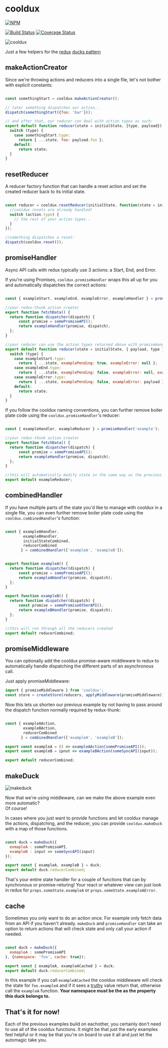 # cooldux

[![NPM](https://nodei.co/npm/cooldux.png?compact=true)](https://nodei.co/npm/cooldux/)

[![Build Status](https://travis-ci.org/iceddev/cooldux.svg?branch=master)](https://travis-ci.org/iceddev/cooldux) [![Coverage Status](https://coveralls.io/repos/iceddev/cooldux/badge.svg?branch=master)](https://coveralls.io/r/iceddev/cooldux?branch=master)


![cooldux](cooldux.png)


Just a few helpers for the [redux](http://redux.js.org/) [ducks pattern](https://github.com/erikras/ducks-modular-redux)


## makeActionCreator

Since we're throwing actions and reducers into a single file, let's not bother with explicit constants:

```javascript

const somethingStart = cooldux.makeActionCreator();

// later something dispatches our action..
dispatch(somethingStart({foo: 'bar'}));

// and after that, our reducer can deal with action types as such:
export default function reducer(state = initialState, {type, payload}) {
  switch (type) {
    case somethingStart.type:
      return { ...state, foo: payload.foo };
    default:
      return state;
  }
}

```

## resetReducer

A reducer factory function that can handle a reset action and set the created reducer back to its initial state.

```javascript

const reducer = cooldux.resetReducer(initialState, function(state = initialState, action) {
  //cooldux resets are already handled!
  switch (action.type) {
    // the rest of your action types..
  }
});

//something dispatches a reset:
dispatch(cooldux.reset());


```


## promiseHandler

Async API calls with redux typically use 3 actions: a Start, End, and Error.

If you're using Promises, `cooldux.promiseHandler` wraps this all up for you and automatically dispatches the correct actions:

```javascript

const { exampleStart, exampleEnd, exampleError, exampleHandler } = promiseHandler('example');

//your redux-thunk action creator
export function fetchData() {
  return function dispatcher(dispatch) {
      const promise = somePromiseAPI();
      return exampleHandler(promise, dispatch);
  };
}

//your reducer can use the action types returned above with promiseHandler
export default function reducer(state = initialState, { payload, type }) {
  switch (type) {
    case exampleStart.type:
      return { ...state, examplePending: true, exampleError: null };
    case exampleEnd.type:
      return { ...state, examplePending: false, exampleError: null, example: payload };
    case exampleError.type:
      return { ...state, examplePending: false, exampleError: payload };
    default:
      return state;
  }
}


```

If you follow the cooldux naming conventions, you can further remove boiler plate code using the `cooldux.promiseHandler`'s reducer:

```javascript

const { exampleHandler, exampleReducer } = promiseHandler('example');

//your redux-thunk action creator
export function fetchData() {
  return function dispatcher(dispatch) {
      const promise = somePromiseAPI();
      return exampleHandler(promise, dispatch);
  };
}

//this will automatically modify state in the same way as the previous example
export default exampleReducer;

```

## combinedHandler


If you have multiple parts of the state you'd like to manage with cooldux in a single file, you can even further remove boiler plate code using the `cooldux.combinedHandler`'s function:

```javascript

const { exampleAHandler,
        exampleBHandler,
        initialStateCombined,
        reducerCombined
       } = combinedHandler(['exampleA', 'exampleB']);


export function exampleA() {
  return function dispatcher(dispatch) {
      const promise = somePromiseAPI();
      return exampleAHandler(promise, dispatch);
  };
}

export function exampleB() {
  return function dispatcher(dispatch) {
      const promise = somePromiseOtherAPI();
      return exampleBHandler(promise, dispatch);
  };
}

//this will run through all the reducers created
export default reducerCombined;

```




## promiseMiddleware

You can optionally add the cooldux promise-aware middleware to redux to automatically handle dispatching the different parts of an asynchronous call.

Just apply promiseMiddleware:

```javascript
import { promiseMiddleware } from 'cooldux';
const store = createStore(reducers, applyMiddleware(promiseMiddleware));

```

Now this lets us shorten our previous example by not having to pass around the dispatch function normally required by redux-thunk:

```javascript

const { exampleAAction,
        exampleBAction,
        reducerCombined
       } = combinedHandler(['exampleA', 'exampleB']);

export const exampleA = () => exampleAAction(somePromiseAPI());
export const exampleB = ipnut => exampleBAction(someSyncAPI(input));

export default reducerCombined;

```

## makeDuck

![makeduck](makeduck.png)

Now that we're using middleware, can we make the above example even more automatic?  
Of course!

In cases where you just want to provide functions and let cooldux manage the actions, dispatching, and the reducer, you can provide `cooldux.makeDuck` with a map of those functions. 

```javascript

const duck = makeDuck({
  exmapleA : somePromiseAPI,
  exampleB : input => someSyncAPI(input)
});

export const { exampleA, exampleB } = duck;
export default duck.reducerCombined;

```

That's your entire state handler for a couple of functions that can by synchronous or promise-returing!  Your react or whatever view can just look in redux for `props.someState.exampleA` or `props.someState.exampleAError`.  


## cache

Sometimes you only want to do an action once. For example only fetch data from an API if you haven't already.  `makeDuck` and `promiseHandler` can take an option to return actions that will check state and only call your action if needed.

```javascript

const duck = makeDuck({
  exmapleA : somePromiseAPI
}, {namespace: 'foo', cache: true});

export const { exampleA, exampleACached } = duck;
export default duck.reducerCombined;

```

In this example if you call `exampleACached` the cooldux middleware will check the state for `foo.exampleA` and if it sees a [truthy](https://developer.mozilla.org/en-US/docs/Glossary/Truthy) value return that, otherwise call the `exampleA` function.  **Your namespace must be the as the property this duck belongs to.**



## That's it for now!

Each of the previous examples build on eachother, you certainly don't need to use all of the cooldux functions. It might be that just the early examples feel helpful or it may be that you're on board to use it all and just let the automagic take you.